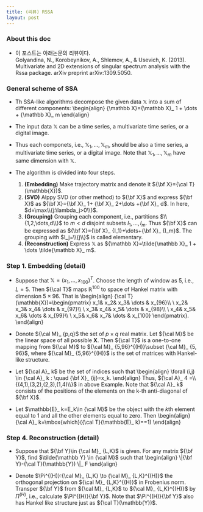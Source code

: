 ```yaml
---
title: (리뷰) RSSA
layout: post
---
```


### About this doc
- 이 포스트는 아래논문의 리뷰이다. <br/>
Golyandina, N., Korobeynikov, A., Shlemov, A., \& Usevich, K. (2013). Multivariate and 2D extensions of singular spectrum analysis with the Rssa package. arXiv preprint arXiv:1309.5050.

### General scheme of SSA 
- Th SSA-like algorithms decompose the given data ${\mathbb X}$ into a sum of different components: 
\begin{align}
{\mathbb X}={\mathbb X}_ 1 + \dots + {\mathbb X}_ m
\end{align}

- The input data ${\mathbb X}$ can be a time series, a multivariate time series, or a digital image. 

- Thus each componets, i.e., ${\mathbb X}_ 1, \dots, {\mathbb X}_ m$, should be also a time series, a multivariate time series, or a digital image. Note that ${\mathbb X}_ 1, \dots, {\mathbb X}_ m$ have same dimension with ${\mathbb X}$.

- The algorithm is divided into four steps.
	1. **(Embedding)** Make trajectory matrix and denote it ${\bf X}={\cal T}(\mathbb{X})$. 
	2. **(SVD)** Alppy SVD (or other method) to ${\bf X}$ and express ${\bf X}$ as ${\bf X}={\bf X}_ 1+ {\bf X}_ 2+\dots +{\bf X}_ d$. In here, $d=\max\\{j:\lambda_j>0\\}$. 
	3. **(Grouping)** Grouping each component, i.e., partitions $\\{1,2,\dots,d\\}$ to $m < d$ disjoint subsets $I_1,\dots,I_m$. Thus ${\bf X}$ can be expressed as ${\bf X}={\bf X}_ {I_1}+\dots+{\bf X}_ {I_m}$. The grouping with $I_j=\\{j\\}$ is called elementary. 
	4. **(Reconstruction)** Express ${\mathbb X}$ as ${\mathbb X}=\tilde{\mathbb X}_ 1 + \dots \tilde{\mathbb X}_ m$. 

### Step 1. Embedding (detail)

- Suppose that ${\mathbb X}=(x_1,\dots,x_{100})^T$. Choose the length of window as 5, i.e., $L=5$. Then ${\cal T}$ maps $\mathbb{R}^{100}$ to space of Hankel matrix with dimension $5\times 96$. That is
\begin{align}
{\cal T}(\mathbb{X})=\begin{pmatrix} 
x_1& x_2& x_3& \dots & x_{96}\\\\ \\
x_2& x_3& x_4& \dots & x_{97}\\\\ \\
x_3& x_4& x_5& \dots & x_{98}\\\\ \\
x_4& x_5& x_6& \dots & x_{99}\\\\ \\
x_5& x_6& x_7& \dots & x_{100}
\end{pmatrix}.
\end{align}

- Donote ${\cal M}_ {p,q}$ the set of $p\times q$ real matrix. Let ${\cal M}$ be the linear space of all possible ${\boldsymbol X}$. Then ${\cal T}$ is a one-to-one mapping from ${\cal M}$ to ${\cal M}_ {5,96}^{(H)}\subset {\cal M}_ {5, 96}$, where ${\cal M}_ {5,96}^{(H)}$ is the set of matrices with Hankel-like structure. 

- Let ${\cal A}_ k$ be the set of indices such that 
\begin{align}
\forall (i,j) \in {\cal A}_ k : \quad {\bf X}_ {ij}=x_k.
\end{align}
Thus, ${\cal A}_ 4 =\\{(4,1),(3,2),(2,3),(1,4)\\}$ in above Example. Note that ${\cal A}_ k$ consists of the positions of the elements on the k-th anti-diagonal of ${\bf X}$.

- Let $\mathbb{E}_ k=E_k\in {\cal M}$ be the object with the $k$th element equal to 1 and all the other elements equal to zero. Then 
\begin{align}
{\cal A}_ k=\mbox{which}({\cal T}(\mathbb{E}_ k)==1)
\end{align}

### Step 4. Reconstruction (detail)

- Suppose that ${\bf Y}\in {\cal M}_ {L,K}$ is given. For any matrix ${\bf Y}$, find $\tilde{\mathbb Y} \in {\cal M}$ such that 
\begin{align}
\\|{\bf Y}-{\cal T}(\mathbb{Y}) \\|_ F
\end{align}

- Denote $\Pi^{(H)}:{\cal M}_ {L,K} \to {\cal M}_ {L,K}^{(H)}$ the orthogonal projection on ${\cal M}_ {L,K}^{(H)}$ in Frobenius norm. Transper ${\bf Y}$ from ${\cal M}_ {L,K}$ to ${\cal M}_ {L,K}^{(H)}$ by $\Pi^{(H)}$, i.e., calculate $\Pi^{(H)}{\bf Y}$. Note that $\Pi^{(H)}{\bf Y}$ also has Hankel like structure just as ${\cal T}(\mathbb{Y})$. 